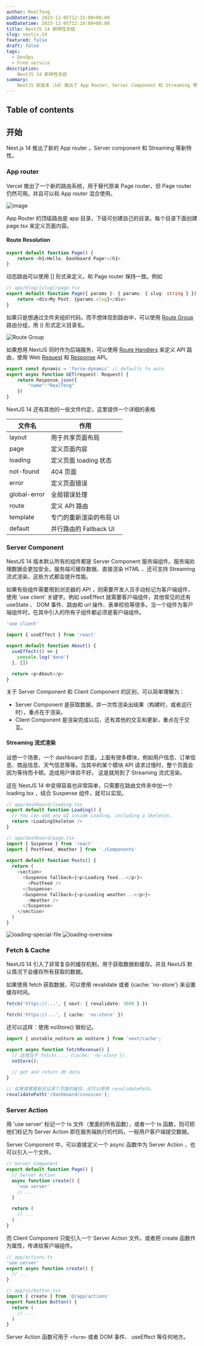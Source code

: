 ```yaml
---
author: RealTong
pubDatetime: 2023-12-05T12:15:00+08:00
modDatetime: 2023-12-05T12:18:00+08:00
title: NextJS 14 新特性总结
slug: nextjs-14
featured: false
draft: false
tags:
  - DevOps
  - Free service
description:
    NextJS 14 新特性总结
summary:
    NextJS 新版本（14）推出了 App Router、Server Component 和 Streaming 等新特性。App router 提供新的路由系统，可以与原有的 Page router 混合使用，便于管理页面。Server component 提升了安全性和性能，支持缓存和流式渲染。Streaming 可以解决页面因请求延迟而卡顿的问题。Fetch & Cache 引入了复杂的缓存机制，可通过设置 revalidate 或 no-store 控制缓存。Server Action 允许在服务端执行代码，用于处理客户端提交的数据。
---
```


## Table of contents

## 开始
Next.js 14 推出了新的 App router ，Server component 和 Streaming 等新特性。

### App router
Vercel 推出了一个新的路由系统，用于替代原来 Page router，但 Page router 仍然可用。并且可以和 App router 混合使用。

![image](@assets/images/posts/nextjs-14/top-level-folders.avif)

App Router 的顶级路由是 app 目录，下级可创建自己的目录。每个目录下面创建 page.tsx 来定义页面内容。
#### Route Resolution
```typescript
export default function Page() {
    return <h1>Hello, Dashboard Page!</h1>
}
```

动态路由可以使用 [] 形式来定义，和 Page router 保持一致。例如
```typescript
// app/blog/[slug]/page.tsx
export default function Page({ params }: { params: { slug: string } }) {
    return <div>My Post: {params.slug}</div>
}
```

如果只是想通过文件夹组织代码，而不想体现到路由中，可以使用 [Route Group](https://nextjs.org/docs/app/building-your-application/routing/route-groups#convention) 路由分组，用 () 形式定义目录名。

![Route Group](@assets/images/posts/nextjs-14/route-group-organisation.avif)

如果想用 NextJS 同时作为后端服务，可以使用 [Route Handlers](https://nextjs.org/docs/app/building-your-application/routing/route-handlers) 来定义 API 路由，使用 Web [Request](https://developer.mozilla.org/docs/Web/API/Request) 和 [Response](https://nextjs.org/docs/app/building-your-application/routing/route-handlers) API。
```typescript
export const dynamic = 'force-dynamic' // defaults to auto
export async function GET(request: Request) {
    return Response.json({
        "name":"RealTong"
    })
}
```

NextJS 14 还有其他的一些文件约定，这里提供一个详细的表格

| 文件名 | 作用 |
| --- | --- |
|layout |	用于共享页面布局
|page |	定义页面内容
|loading |	定义页面 loading 状态
|not-found | 404 页面
|error |	定义页面错误
|global-error | 全局错误处理
|route |	定义 API 路由
|template |	专门的重新渲染的布局 UI
|default |	并行路由的 Fallback UI

### Server Component
NextJS 14 版本默认所有的组件都是 Server Component 服务端组件。服务端处理数据会更加安全。服务端可缓存数据、直接渲染 HTML 、还可支持 Streaming 流式渲染，这些方式都会提升性能。

如果有些组件需要用到浏览器的 API ，则需要开发人员手动标记为客户端组件，使用 'use client' 关键字。例如 useEffect 就需要客户端组件，其他常见的还有 useState 、 DOM 事件、路由和 url 操作、表单校验等很多。当一个组件为客户端组件时，在其中引入的所有子组件都必须是客户端组件。
```typescript
'use client'

import { useEffect } from 'react'

export default function About() {
  useEffect(() => {
    console.log('done')
  }, [])

  return <p>About</p>
}
```
关于 Server Component 和 Client Component 的区别，可以简单理解为：
- Server Component 是获取数据，并一次性渲染出结果（构建时，或者运行时），重点在于渲染。
- Client Component 是渲染完成以后，还有其他的交互和更新，重点在于交互。

#### Streaming 流式渲染
设想一个场景，一个 dashboard 页面，上面有很多模块，例如用户信息、订单信息、商品信息、天气信息等等。当其中的某个模块 API 请求过慢时，整个页面会因为等待而卡顿。造成用户体验不好。 这是就用到了 Streaming 流式渲染。

这在 NextJS 14 中变得容易也非常简单，只需要在路由文件夹中加一个 loading.tsx ，结合 Suspense 组件，就可以实现。

```typescript
// app/dashboard/loading.tsx
export default function Loading() {
  // You can add any UI inside Loading, including a Skeleton.
  return <LoadingSkeleton />
}
```

```typescript
// app/dashboard/page.tsx
import { Suspense } from 'react'
import { PostFeed, Weather } from './Components'
 
export default function Posts() {
  return (
    <section>
      <Suspense fallback={<p>Loading feed...</p>}>
        <PostFeed />
      </Suspense>
      <Suspense fallback={<p>Loading weather...</p>}>
        <Weather />
      </Suspense>
    </section>
  )
}
```

![loading-special-file](@assets/images/posts/nextjs-14/loading-special-file.avif)
![loading-overview](@assets/images/posts/nextjs-14/loading-overview.avif)

### Fetch & Cache
NextJS 14 引入了非常复杂的缓存机制，用于获取数据和缓存。并且 NextJS 默认情况下会缓存所有获取的数据。

如果使用 fetch 获取数据，可以使用 revalidate 或者 {cache: 'no-store'} 来设置缓存时间。
```typescript
fetch('https://...', { next: { revalidate: 3600 } })

fetch('https://...', { cache: 'no-store' })
```

还可以这样：使用 noStore() 做标记。
```typescript
import { unstable_noStore as noStore } from 'next/cache';

export async function fetchRevenue() {
  // 这相当于 fetch(..., {cache: 'no-store'}).
  noStore();
  
  // get and return db data
}

// 如果需要重新验证某个页面的缓存，还可以使用 revalidatePath。
revalidatePath('/dashboard/invoices');
```

### Server Action
用 'use server' 标记一个 ts 文件（里面的所有函数），或者一个 ts 函数，则可把他们标记为 Server Action 即在服务端执行的代码，一般用户客户端提交数据。

Server Component 中，可以直接定义一个 async 函数中为 Server Action ，也可以引入一个文件。

```typescript
// Server Component
export default function Page() {
  // Server Action
  async function create() {
    'use server'
    // ...
  }

  return (
    // ...
  )
}
```

而 Client Component 只能引入一个 Server Action 文件。或者把 create 函数作为属性，传递给客户端组件。

```typescript
// app/actions.ts
'use server'
export async function create() {
  // ...
}

// app/ui/button.tsx
import { create } from '@/app/actions'
export function Button() {
  return (
    // ...
  )
}
```
Server Action 函数可用于 `<form>` 或者 DOM 事件、 useEffect 等任何地方。